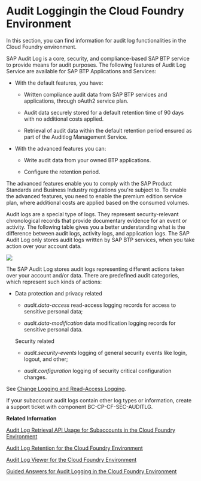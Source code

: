 <!-- loiof92c86ab11f6474ea5579d839051c334 -->

# Audit Loggingin the Cloud Foundry Environment

In this section, you can find information for audit log functionalities in the Cloud Foundry environment.

SAP Audit Log is a core, security, and compliance-based SAP BTP service to provide means for audit purposes. The following features of Audit Log Service are available for SAP BTP Applications and Services:

-   With the default features, you have:

    -   Written compliance audit data from SAP BTP services and applications, through oAuth2 service plan.
    -   Audit data securely stored for a default retention time of 90 days with no additional costs applied.

    -   Retrieval of audit data within the default retention period ensured as part of the Auditlog Management Service.


-   With the advanced features you can:

    -   Write audit data from your owned BTP applications.

    -   Configure the retention period.



The advanced features enable you to comply with the SAP Product Standards and Business Industry regulations you're subject to. To enable the advanced features, you need to enable the premium edition service plan, where additional costs are applied based on the consumed volumes.

Audit logs are a special type of logs. They represent security-relevant chronological records that provide documentary evidence for an event or activity. The following table gives you a better understanding what is the difference between audit logs, activity logs, and application logs. The SAP Audit Log only stores audit logs written by SAP BTP services, when you take action over your account data.

![](images/Log_type_differences_325f42d.png)

The SAP Audit Log stores audit logs representing different actions taken over your account and/or data. There are predefined audit categories, which represent such kinds of actions:

-   Data protection and privacy related

    -   *audit.data-access* read-access logging records for access to sensitive personal data;

    -   *audit.data-modification* data modification logging records for sensitive personal data.


    Security related

    -   *audit.security-events* logging of general security events like login, logout, and other;

    -   *audit.configuration* logging of security critical configuration changes.



See [Change Logging and Read-Access Logging](../60-security/change-logging-and-read-access-logging-93fac8d.md).

If your subaccount audit logs contain other log types or information, create a support ticket with component BC-CP-CF-SEC-AUDITLG.

**Related Information**  


[Audit Log Retrieval API Usage for Subaccounts in the Cloud Foundry Environment](audit-log-retrieval-api-usage-for-subaccounts-in-the-cloud-foundry-environment-30ece35.md "The audit log retrieval API allows you to retrieve the audit logs for your SAP BTP Cloud Foundry environment subaccount.")

[Audit Log Retention for the Cloud Foundry Environment](audit-log-retention-for-the-cloud-foundry-environment-adaefa6.md "The audit log data is stored on a subaccount level. The access to the stored audit log data is strictly restricted - only authorized stakeholders can preview, retrieve, and download their audit log data.")

[Audit Log Viewer for the Cloud Foundry Environment](audit-log-viewer-for-the-cloud-foundry-environment-e3baa5f.md "The SAP Audit Log Viewer service displays the audit logs for your Cloud Foundry account, produced by SAP applications and services you’ve subscribed to.")

[Guided Answers for Audit Logging in the Cloud Foundry Environment](https://ga.support.sap.com/dtp/viewer/#/tree/3642/actions/59095)


